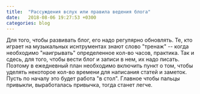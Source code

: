 ```yaml
---
title:  "Рассуждения вслух или правила ведения блога" 
date:   2018-08-06 19:27:53 +0300
categories: blog
---
```


Для того, чтобы развивать блог, его надо регулярно обновлять. Те, кто играет на музыкальных иснтрументах знают слово "тренаж" -- когда необходимо "наигрывать" определенное кол-во часов, практика.
Так и сдесь, для того, чтобы вести блог и записи в нем, их надо писать. 
Поэтому в ежедневный план необходимо включить пункт о том, чтобы уделять некоторое кол-во времени для написания статей и заметок. Пусть по началу это будет работа "в стол". Главное чтобы пальцы привыкли, выработалась привычка, тогда станет легче.
